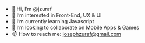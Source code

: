 - 👋 Hi, I’m @jzuraf
- 👀 I’m interested in Front-End, UX & UI
- 🌱 I’m currently learning Javascript
- 💞️ I’m looking to collaborate on Mobile Apps & Games
- 📫 How to reach me: josephzuraf@gmail.com

<!---
jzuraf/jzuraf is a ✨ special ✨ repository because its `README.md` (this file) appears on your GitHub profile.
You can click the Preview link to take a look at your changes.
--->
